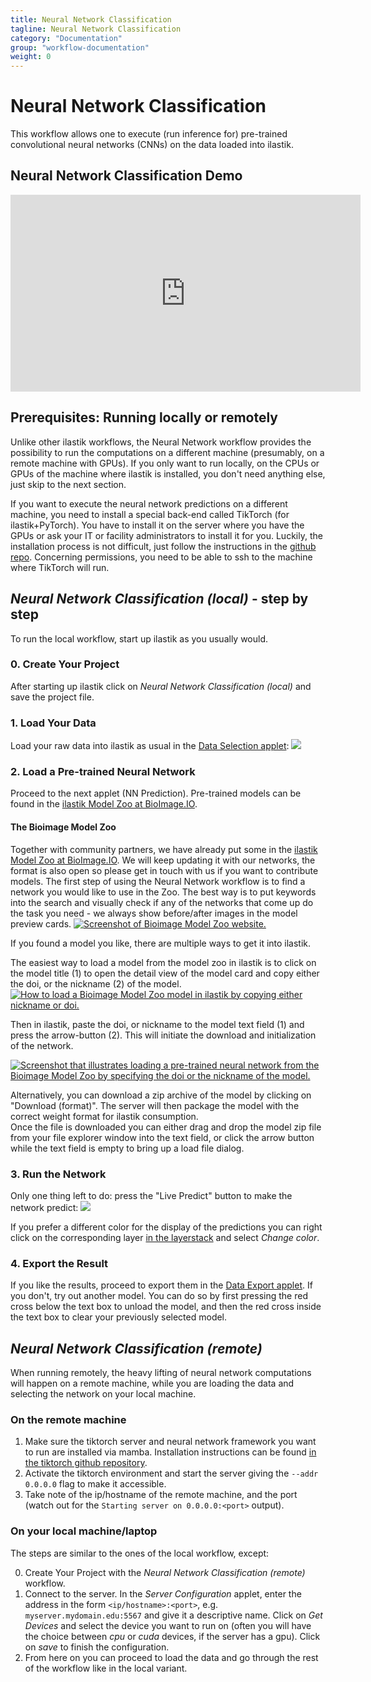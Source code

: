 ```yaml
---
title: Neural Network Classification
tagline: Neural Network Classification
category: "Documentation"
group: "workflow-documentation"
weight: 0
---
```

# Neural Network Classification

This workflow allows one to execute (run inference for) pre-trained convolutional neural networks (CNNs) on the data loaded into ilastik.

## Neural Network Classification Demo

<iframe width="560" height="315" src="https://www.youtube.com/embed/PfXCKNhsOLw?rel=0" frameborder="0" allowfullscreen></iframe> 

## Prerequisites: Running locally or remotely

Unlike other ilastik workflows, the Neural Network workflow provides the possibility to run the computations on a different machine (presumably, on a remote machine with GPUs).
If you only want to run locally, on the CPUs or GPUs of the machine where ilastik is installed, you don't need anything else, just skip to the next section. 

If you want to execute the neural network predictions on a different machine, you need to install a special back-end called TikTorch (for ilastik+PyTorch).
You have to install it on the server where you have the GPUs or ask your IT or facility administrators to install it for you.
Luckily, the installation process is not difficult, just follow the instructions in the [github repo](https://github.com/ilastik/tiktorch).
Concerning permissions, you need to be able to ssh to the machine where TikTorch will run. 


## _Neural Network Classification (local)_ - step by step

To run the local workflow, start up ilastik as you usually would.

### 0. Create Your Project

After starting up ilastik click on _Neural Network Classification (local)_ and save the project file.

### 1. Load Your Data

Load your raw data into ilastik as usual in the [Data Selection applet]({{site.baseurl}}/documentation/basics/dataselection):
<a href="fig/Data_input.png" data-toggle="lightbox"><img src="fig/Data_input.png" class="img-responsive" /></a>

### 2. Load a Pre-trained Neural Network

Proceed to the next applet (NN Prediction).
Pre-trained models can be found in the [ilastik Model Zoo at BioImage.IO](https://bioimage.io/#/?partner=ilastik).

#### The Bioimage Model Zoo

Together with community partners, we have already put some in the [ilastik Model Zoo at BioImage.IO](https://bioimage.io/#/?partner=ilastik). We will keep updating it with our networks, the format is also open so please get in touch with us if you want to contribute models.
The first step of using the Neural Network workflow is to find a network you would like to use in the Zoo. The best way is to put keywords into the search and visually check if any of the networks that come up do the task you need - we always show before/after images in the model preview cards. 
<a href="fig/bioimage_io_screenshot.png" data-toggle="lightbox"><img src="fig/bioimage_io_screenshot.png" class="img-responsive" alt="Screenshot of Bioimage Model Zoo website."/></a>

If you found a model you like, there are multiple ways to get it into ilastik.

The easiest way to load a model from the model zoo in ilastik is to click on the model title (1) to open the detail view of the model card and copy either the doi, or the nickname (2) of the model.
<a href="fig/doi_nickname_window.png" data-toggle="lightbox"><img src="fig/doi_nickname_window.png" class="img-responsive" alt="How to load a Bioimage Model Zoo model in ilastik by copying either nickname or doi."/></a>

Then in ilastik, paste the doi, or nickname to the model text field (1) and press the arrow-button (2).
This will initiate the download and initialization of the network.

<a href="fig/load_model_01.png" data-toggle="lightbox"><img src="fig/load_model_01.png" class="img-responsive" alt="Screenshot that illustrates loading a pre-trained neural network from the Bioimage Model Zoo by specifying the doi or the nickname of the model."/></a>

Alternatively, you can download a zip archive of the model by clicking on "Download (format)".
The server will then package the model with the correct weight format for ilastik consumption.  
Once the file is downloaded you can either drag and drop the model zip file from your file explorer window into the text field, or click the arrow button while the text field is empty to bring up a load file dialog.

### 3. Run the Network

Only one thing left to do: press the "Live Predict" button to make the network predict:
<a href="fig/predicted.png" data-toggle="lightbox"><img src="fig/predicted.png" class="img-responsive" /></a>

If you prefer a different color for the display of the predictions you can right click on the corresponding layer [in the layerstack]({{site.baseurl}}/documentation/basics/layers) and select _Change color_.


### 4. Export the Result

If you like the results, proceed to export them in the [Data Export applet]({{site.baseurl}}/documentation/basics/export). If you don't, try out another model. You can do so by first pressing the red cross below the text box to unload the model, and then the red cross inside the text box to clear your previously selected model.

## _Neural Network Classification (remote)_

When running remotely, the heavy lifting of neural network computations will happen on a remote machine, while you are loading the data and selecting the network on your local machine.

### On the remote machine

1. Make sure the tiktorch server and neural network framework you want to run are installed via mamba.
   Installation instructions can be found [in the tiktorch github repository](https://github.com/ilastik/tiktorch#installation).
2. Activate the tiktorch environment and start the server giving the `--addr 0.0.0.0` flag to make it accessible.
3. Take note of the ip/hostname of the remote machine, and the port (watch out for the `Starting server on 0.0.0.0:<port>` output).

### On your local machine/laptop

The steps are similar to the ones of the local workflow, except:

0. Create Your Project with the _Neural Network Classification (remote)_ workflow.
1. Connect to the server.
   In the _Server Configuration_ applet, enter the address in the form `<ip/hostname>:<port>`, e.g. `myserver.mydomain.edu:5567` and give it a descriptive name.
   Click on _Get Devices_ and select the device you want to run on (often you will have the choice between _cpu_ or _cuda_ devices, if the server has a gpu).
   Click on _save_ to finish the configuration.
2. From here on you can proceed to load the data and go through the rest of the workflow like in the local variant.

